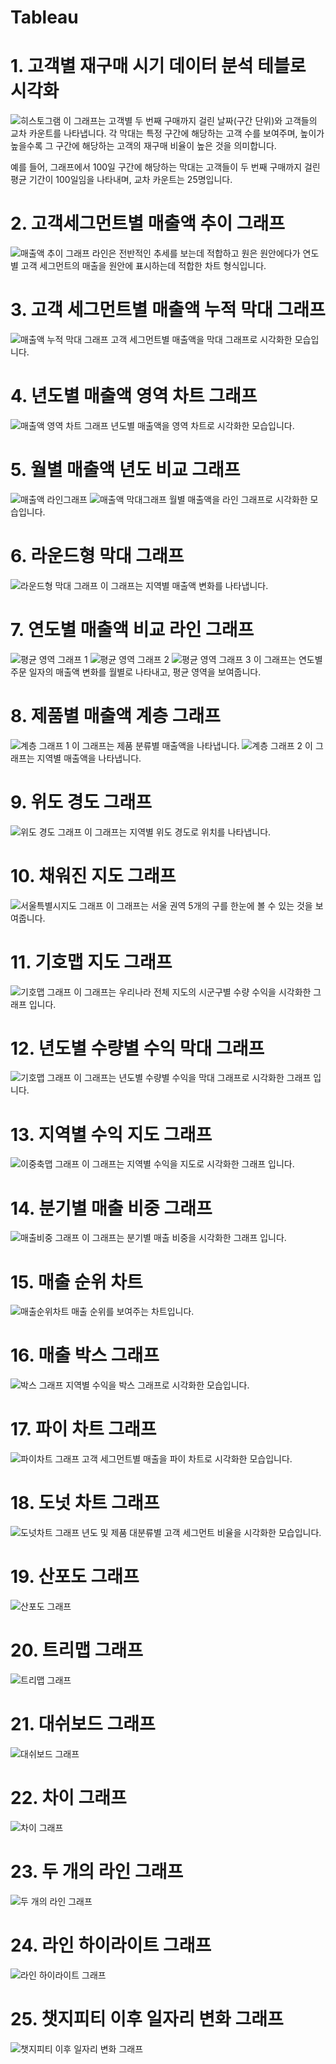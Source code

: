 # Tableau

# 1. 고객별 재구매 시기 데이터 분석 테블로 시각화
![히스토그램](히스토그램.png)
이 그래프는 고객별 두 번째 구매까지 걸린 날짜(구간 단위)와 고객들의 교차 카운트를 나타냅니다. 각 막대는 특정 구간에 해당하는 고객 수를 보여주며, 높이가 높을수록 그 구간에 해당하는 고객의 재구매 비율이 높은 것을 의미합니다. 

예를 들어, 그래프에서 100일 구간에 해당하는 막대는 고객들이 두 번째 구매까지 걸린 평균 기간이 100일임을 나타내며, 교차 카운트는 25명입니다.

# 2. 고객세그먼트별 매출액 추이 그래프
![매출액 추이 그래프](추이.png)
라인은 전반적인 추세를 보는데 적합하고 원은 원안에다가 연도별 고객 세그먼트의 매출을 원안에 표시하는데 적합한 차트 형식입니다.

# 3. 고객 세그먼트별 매출액 누적 막대 그래프
![매출액 누적 막대 그래프](누적막대차트.png)
고객 세그먼트별 매출액을 막대 그래프로 시각화한 모습입니다.

# 4. 년도별 매출액 영역 차트 그래프
![매출액 영역 차트 그래프](영역차트.png)
년도별 매출액을 영역 차트로 시각화한 모습입니다.

# 5. 월별 매출액 년도 비교 그래프
![매출액 라인그래프](매출비교1.png)
![매출액 막대그래프](매출비교2.png)
월별 매출액을 라인 그래프로 시각화한 모습입니다.

# 6. 라운드형 막대 그래프
![라운드형 막대 그래프](라운드형막대그래프.png)
이 그래프는 지역별 매출액 변화를 나타냅니다.

# 7. 연도별 매출액 비교 라인 그래프
![평균 영역 그래프 1](평균영역차트1.png) ![평균 영역 그래프 2](평균영역차트2.png) ![평균 영역 그래프 3](평균영역차트3.png)
이 그래프는 연도별 주문 일자의 매출액 변화를 월별로 나타내고, 평균 영역을 보여줍니다.

# 8. 제품별 매출액 계층 그래프
![계층 그래프 1](계층만들기1.png)
이 그래프는 제품 분류별 매출액을 나타냅니다.
![계층 그래프 2](계층만들기2.png)
이 그래프는 지역별 매출액을 나타냅니다.

# 9. 위도 경도 그래프
![위도 경도 그래프](위도경도그래프.png)
이 그래프는 지역별 위도 경도로 위치를 나타냅니다.

# 10. 채워진 지도 그래프
![서울특별시지도 그래프](서울특별시지도.png)
이 그래프는 서울 권역 5개의 구를 한눈에 볼 수 있는 것을 보여줍니다.

# 11. 기호맵 지도 그래프
![기호맵 그래프](기호맵1.png)
이 그래프는 우리나라 전체 지도의 시군구별 수량 수익을 시각화한 그래프 입니다.

# 12. 년도별 수량별 수익 막대 그래프
![기호맵 그래프](기호맵2.png)
이 그래프는 년도별 수량별 수익을 막대 그래프로 시각화한 그래프 입니다.

# 13. 지역별 수익 지도 그래프
![이중축맵 그래프](이중축맵.png)
이 그래프는 지역별 수익을 지도로 시각화한 그래프 입니다.

# 14. 분기별 매출 비중 그래프
![매출비중 그래프](분기별매출비중.png)
이 그래프는 분기별 매출 비중을 시각화한 그래프 입니다.

# 15. 매출 순위 차트
![매출순위차트](매출순위차트.png)
매출 순위를 보여주는 차트입니다.

# 16. 매출 박스 그래프
![박스 그래프](박스그래프.png)
지역별 수익을 박스 그래프로 시각화한 모습입니다.

# 17. 파이 차트 그래프
![파이차트 그래프](파이차트.png)
고객 세그먼트별 매출을 파이 차트로 시각화한 모습입니다.

# 18. 도넛 차트 그래프
![도넛차트 그래프](도넛차트.png)
년도 및 제품 대분류별 고객 세그먼트 비율을 시각화한 모습입니다.

# 19. 산포도 그래프
![산포도 그래프](분산형차트.png)

# 20. 트리맵 그래프
![트리맵 그래프](트리맵차트.png)

# 21. 대쉬보드 그래프
![대쉬보드 그래프](대쉬보드.png)

# 22. 차이 그래프
![차이 그래프](차이그래프.png)

# 23. 두 개의 라인 그래프
![두 개의 라인 그래프](라인그래프.png)

# 24. 라인 하이라이트 그래프
![라인 하이라이트 그래프](라인하이라이트.png)

# 25. 챗지피티 이후 일자리 변화 그래프
![챗지피티 이후 일자리 변화 그래프](챗지피티.png)
